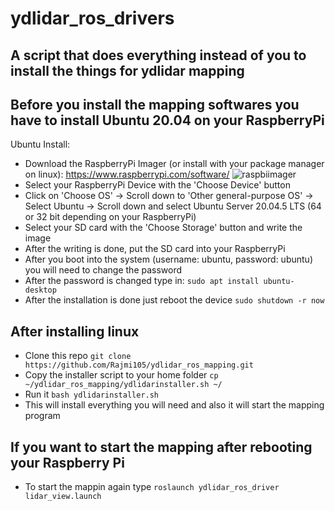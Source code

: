 # ydlidar_ros_drivers
A script that does everything instead of you to install the things for ydlidar mapping
--------------------------------------------------------------------------------------------------------------------------------------------------------------------------------------------------------------
## Before you install the mapping softwares you have to install Ubuntu 20.04 on your RaspberryPi
Ubuntu Install:
 - Download the RaspberryPi Imager (or install with your package manager on linux): https://www.raspberrypi.com/software/
  ![raspbiimager](https://github.com/Rajmi105/ros-rplidar-mapping/assets/44523110/e7bb988b-1e84-4f92-a15d-7e594a7cce0e)
 - Select your RaspberryPi Device with the 'Choose Device' button
 - Click on 'Choose OS' -> Scroll down to 'Other general-purpose OS' -> Select Ubuntu -> Scroll down and select Ubuntu Server 20.04.5 LTS (64 or 32 bit depending on your RaspberryPi)
 - Select your SD card with the 'Choose Storage' button and write the image
 - After the writing is done, put the SD card into your RaspberryPi
 - After you boot into the system (username: ubuntu, password: ubuntu) you will need to change the password
 - After the password is changed type in: ```sudo apt install ubuntu-desktop```
 - After the installation is done just reboot the device ```sudo shutdown -r now```
## After installing linux
 - Clone this repo ```git clone https://github.com/Rajmi105/ydlidar_ros_mapping.git```
 - Copy the installer script to your home folder ```cp ~/ydlidar_ros_mapping/ydlidarinstaller.sh ~/```
 - Run it ```bash ydlidarinstaller.sh```
 - This will install everything you will need and also it will start the mapping program
## If you want to start the mapping after rebooting your Raspberry Pi
 - To start the mappin again type ```roslaunch ydlidar_ros_driver lidar_view.launch```
